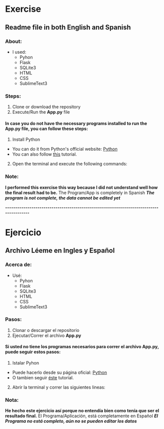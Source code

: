 # Exercise
## Readme file in both English and Spanish

### About:
- I used:
  - Pyhon
  - Flask
  - SQLite3
  - HTML
  - CSS
  - SublimeText3

### Steps:
1. Clone or download the repository
2. Execute/Run the **App.py** file

#### In case you do not have the necessary programs installed to run the **App.py** file, you can follow these steps:
1. Install Python
  - You can do it from Python's official website: [Python](https://www.python.org/)
  - You can also follow [this](https://youtu.be/UvcQlPZ8ecA) tutorial.
2. Open the terminal and execute the following commands:

### Note:
**I performed this exercise this way because I did not understand well how the final result had to be.**
The Program/App is completely in Spanish
***The program is not complete, the data cannot be edited yet***


__----------------------------------------------------------------------------------------__


# Ejercicio
## Archivo Léeme en Ingles y Español

### Acerca de:
- Usé:
  - Pyhon
  - Flask
  - SQLite3
  - HTML
  - CSS
  - SublimeText3

### Pasos:
1. Clonar o descargar el repositorio
2. Ejecutar/Correr el archivo **App.py**

#### Si usted no tiene los programas necesarios para correr el archivo **App.py**, puede seguir estos pasos:
1. Istalar Pyhon
 - Puede hacerlo desde su página oficial: [Python](https://www.python.org/)
 - O tambien seguir [éste](https://youtu.be/zKhbbrN7JhY) tutorial.
2. Abrir la terminal y correr las siguientes lineas:

### Nota:
**He hecho este ejercicio así porque no entendía bien como tenía que ser el resultado final.**
El Programa/Aplicación, está completamente en Español
***El Programa no está completo, aún no se pueden editar los datos***
